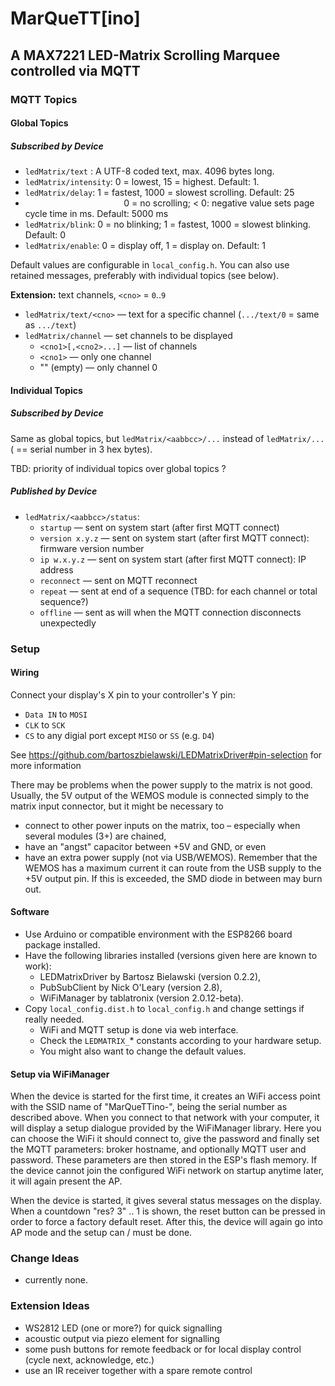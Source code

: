 # MarQueTT[ino]

## A MAX7221 LED-Matrix Scrolling Marquee controlled via MQTT

### MQTT Topics

#### Global Topics

##### Subscribed by Device

- `ledMatrix/text`  : A UTF-8 coded text, max. 4096 bytes long.
- `ledMatrix/intensity`: 0 = lowest, 15 = highest. Default: 1.
- `ledMatrix/delay`: 1 = fastest, 1000 = slowest scrolling. Default: 25 
-  &nbsp; &nbsp; &nbsp; &nbsp; &nbsp; &nbsp; &nbsp; &nbsp; &nbsp; &nbsp; &nbsp; &nbsp; &nbsp; &nbsp; &nbsp; &nbsp; &nbsp; &nbsp; &nbsp; &nbsp; 0 = no scrolling; < 0: negative value sets page cycle time in ms. Default: 5000 ms
- `ledMatrix/blink`: 0 = no blinking; 1 = fastest, 1000 = slowest blinking. Default: 0
- `ledMatrix/enable`: 0 = display off, 1 = display on. Default: 1

Default values are configurable in `local_config.h`. You can also use retained messages, preferably with individual topics (see below).

**Extension:** text channels, `<cno>` = `0`..`9`

- `ledMatrix/text/<cno>`    — text for a specific channel (`.../text/0` = same as `.../text`)
- `ledMatrix/channel`       — set channels to be displayed
  - `<cno1>[,<cno2>...]`    — list of channels
  - `<cno1>`                — only one channel
  - "" (empty)              — only channel 0


#### Individual Topics

##### Subscribed by Device

Same as global topics, but `ledMatrix/<aabbcc>/...` instead of `ledMatrix/...` (<aabbcc> == serial number in 3 hex bytes).

TBD: priority of individual topics over global topics ?

##### Published by Device

- `ledMatrix/<aabbcc>/status`:
  - `startup`       — sent on system start (after first MQTT connect)
  - `version x.y.z` — sent on system start (after first MQTT connect): firmware version number
  - `ip w.x.y.z`    — sent on system start (after first MQTT connect): IP address
  - `reconnect`     — sent on MQTT reconnect
  - `repeat`        — sent at end of a sequence (TBD: for each channel or total sequence?)
  - `offline`       — sent as will when the MQTT connection disconnects unexpectedly

### Setup

#### Wiring

Connect your display's X pin to your controller's Y pin:

- `Data IN` to `MOSI`
- `CLK` to `SCK`
- `CS` to any digial port except `MISO` or `SS` (e.g. `D4`) 

See https://github.com/bartoszbielawski/LEDMatrixDriver#pin-selection for more information

There may be problems when the power supply to the matrix is not good. Usually, the 5V output of the WEMOS module is connected simply to the matrix input connector, but it might be necessary to
- connect to other power inputs on the matrix, too – especially when several modules (3+) are chained,
- have an "angst" capacitor between +5V and GND, or even
- have an extra power supply (not via USB/WEMOS). Remember that the WEMOS has a maximum current it can route from the USB supply to the +5V output pin. If this is exceeded, the SMD diode in between may burn out.

#### Software

- Use Arduino or compatible environment with the ESP8266 board package installed.
- Have the following libraries installed (versions given here are known to work):
    - LEDMatrixDriver by Bartosz Bielawski (version 0.2.2),
    - PubSubClient by Nick O'Leary (version 2.8),
    - WiFiManager by tablatronix (version 2.0.12-beta).
- Copy `local_config.dist.h` to `local_config.h` and change settings if really needed.
    - WiFi and MQTT setup is done via web interface. 
    - Check the `LEDMATRIX_`* constants according to your hardware setup.
    - You might also want to change the default values.

#### Setup via WiFiManager

When the device is started for the first time, it creates an WiFi access point with the SSID name of "MarQueTTino-<aabbcc>", <aabbcc> being the serial number as described above. When you connect to that network with your computer, it will display a setup dialogue provided by the WiFiManager library. Here you can choose the WiFi it should connect to, give the password and finally set the MQTT parameters: broker hostname, and optionally MQTT user and password. These parameters are then stored in the ESP's flash memory. If the device cannot join the configured WiFi network on startup anytime later, it will again present the AP.

When the device is started, it gives several status messages on the display. When a countdown "res? 3" .. 1 is shown, the reset button can be pressed in order to force a factory default reset. After this, the device will again go into AP mode and the setup can / must be done.

### Change Ideas

- currently none.

### Extension Ideas

- WS2812 LED (one or more?) for quick signalling
- acoustic output via piezo element for signalling
- some push buttons for remote feedback or for local display control (cycle next, acknowledge, etc.)
- use an IR receiver together with a spare remote control

